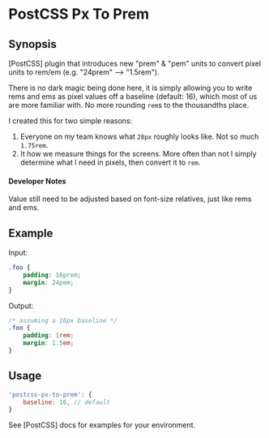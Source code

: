 # PostCSS Px To Prem

## Synopsis
[PostCSS] plugin that introduces new "prem" & "pem" units to convert pixel units to rem/em (e.g. "24prem" —> "1.5rem").

There is no dark magic being done here, it is simply allowing you to write rems and ems as pixel values off a baseline (default: 16), which most of us are more familiar with. No more rounding `rem`s to the thousandths place.

I created this for two simple reasons:

1. Everyone on my team knows what `28px` roughly looks like. Not so much `1.75rem`.
2. It how we measure things for the screens. More often than not I simply determine what I need in pixels, then convert it to `rem`.

#### Developer Notes

Value still need to be adjusted based on font-size relatives, just like rems and ems.

## Example

Input:

```css
.foo {
    padding: 16prem;
    margin: 24pem;
}
```

Output:

```css
/* assuming a 16px baseline */
.foo {
    padding: 1rem;
    margin: 1.5em;
}
```

## Usage

```js
'postcss-px-to-prem': {
    baseline: 16, // default
}
```

See [PostCSS] docs for examples for your environment.
